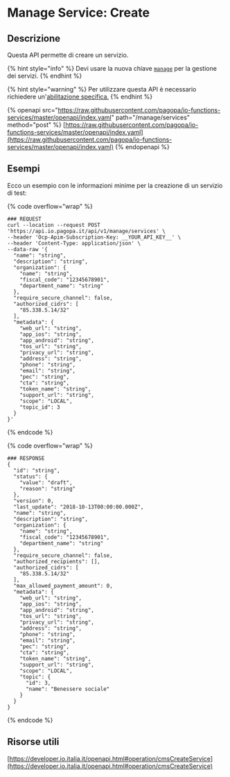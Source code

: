 # Manage Service: Create

## Descrizione

Questa API permette di creare un servizio.&#x20;

{% hint style="info" %}
Devi usare la nuova chiave [`manage`](../../funzionalita/pubblicare-un-servizio/chiave-manage/chiave-manage.md) per la gestione dei servizi.&#x20;
{% endhint %}

{% hint style="warning" %}
Per utilizzare questa API è necessario richiedere un'[abilitazione specifica.](../../abilitazioni/gestione-dei-servizi.md)
{% endhint %}

{% openapi src="https://raw.githubusercontent.com/pagopa/io-functions-services/master/openapi/index.yaml" path="/manage/services" method="post" %}
[https://raw.githubusercontent.com/pagopa/io-functions-services/master/openapi/index.yaml](https://raw.githubusercontent.com/pagopa/io-functions-services/master/openapi/index.yaml)
{% endopenapi %}

## Esempi

Ecco un esempio con le informazioni minime per la creazione di un servizio di test:

{% code overflow="wrap" %}
```shell
### REQUEST
curl --location --request POST 'https://api.io.pagopa.it/api/v1/manage/services' \
--header 'Ocp-Apim-Subscription-Key: __YOUR_API_KEY__' \
--header 'Content-Type: application/json' \
--data-raw '{
  "name": "string",
  "description": "string",
  "organization": {
    "name": "string",
    "fiscal_code": "12345678901",
    "department_name": "string"
  },
  "require_secure_channel": false,
  "authorized_cidrs": [
    "85.338.5.14/32"
  ],
  "metadata": {
    "web_url": "string",
    "app_ios": "string",
    "app_android": "string",
    "tos_url": "string",
    "privacy_url": "string",
    "address": "string",
    "phone": "string",
    "email": "string",
    "pec": "string",
    "cta": "string",
    "token_name": "string",
    "support_url": "string",
    "scope": "LOCAL",
    "topic_id": 3
  }
}'
```
{% endcode %}

{% code overflow="wrap" %}
```shell
### RESPONSE
{
  "id": "string",
  "status": {
    "value": "draft",
    "reason": "string"
  },
  "version": 0,
  "last_update": "2018-10-13T00:00:00.000Z",
  "name": "string",
  "description": "string",
  "organization": {
    "name": "string",
    "fiscal_code": "12345678901",
    "department_name": "string"
  },
  "require_secure_channel": false,
  "authorized_recipients": [],
  "authorized_cidrs": [
    "85.338.5.14/32"
  ],
  "max_allowed_payment_amount": 0,
  "metadata": {
    "web_url": "string",
    "app_ios": "string",
    "app_android": "string",
    "tos_url": "string",
    "privacy_url": "string",
    "address": "string",
    "phone": "string",
    "email": "string",
    "pec": "string",
    "cta": "string",
    "token_name": "string",
    "support_url": "string",
    "scope": "LOCAL",
    "topic": {
      "id": 3,
      "name": "Benessere sociale"
    }
  }
}
```
{% endcode %}

## Risorse utili

[https://developer.io.italia.it/openapi.html#operation/cmsCreateService](https://developer.io.italia.it/openapi.html#operation/cmsCreateService)
